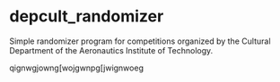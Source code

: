 # depcult_randomizer
Simple randomizer program for competitions organized by the Cultural Department of the Aeronautics Institute of Technology.

qignwgjowng[wojgwnpg[jwignwoeg
